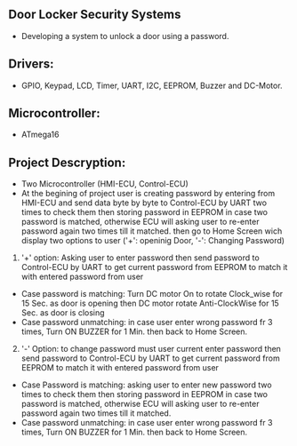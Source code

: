 ## Door Locker Security Systems
* Developing a system to unlock a door using a password.

## Drivers:
* GPIO, Keypad, LCD, Timer, UART, I2C, EEPROM, Buzzer and DC-Motor.

## Microcontroller:
* ATmega16

## Project Descryption:
* Two Microcontroller (HMI-ECU, Control-ECU)
* At the begining of project user is creating password by entering from HMI-ECU and send data byte by byte to Control-ECU by UART two times to check them
then storing password in EEPROM in case two password is matched, otherwise ECU will asking user to re-enter password again two times till it matched.
then go to Home Screen wich display two options to user ('+': openinig Door, '-': Changing Password)

1. '+' option: Asking user to enter password then send password to Control-ECU by UART to get current password from EEPROM to match it with entered password from user
* Case password is matching: Turn DC motor On to rotate Clock_wise for 15 Sec. as door is opening
then DC motor rotate Anti-ClockWise for 15 Sec. as door is closing
* Case password unmatching: in case user enter wrong password fr 3 times, Turn ON BUZZER for 1 Min. then back to Home Screen.

2. '-' Option: to change password must user current enter password then send password to Control-ECU by UART to get current password from EEPROM to match it with entered password from user
* Case Password is matching: asking user to enter new password two times to check them then storing password in EEPROM in case two password is matched, otherwise ECU will asking user to re-enter password again two times till it matched.
* Case password unmatching: in case user enter wrong password fr 3 times, Turn ON BUZZER for 1 Min. then back to Home Screen.
